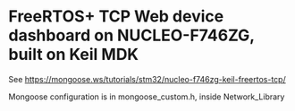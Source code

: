# FreeRTOS+ TCP Web device dashboard on NUCLEO-F746ZG, built on Keil MDK

See https://mongoose.ws/tutorials/stm32/nucleo-f746zg-keil-freertos-tcp/

Mongoose configuration is in mongoose_custom.h, inside Network_Library

